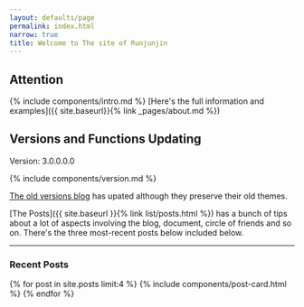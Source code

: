 ```yaml
---
layout: defaults/page
permalink: index.html
narrow: true
title: Welcome to The site of Runjunjin
---
```


## Attention

{% include components/intro.md %}
[Here's the full information and examples]({{ site.baseurl}}{% link _pages/about.md %})

## Versions and Functions Updating

Version: 3.0.0.0.0

{% include components/version.md %} 

[The old versions blog](2022/09/20/Disputation-RJJ-beforeblog.html) 
has upated although they preserve their old themes. 

[The Posts]({{ site.baseurl }}{% link list/posts.html %}) 
has a bunch of tips about a lot of aspects involving the blog, document, circle of friends and so on.
There's the three most-recent posts below included below. 

<hr />

### Recent Posts

{% for post in site.posts limit:4 %}
{% include components/post-card.html %}
{% endfor %}




